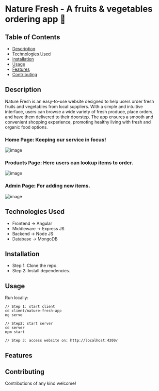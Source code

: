 # Nature Fresh - A fruits & vegetables ordering app 🥦

## Table of Contents
- [Description](#description)
- [Technologies Used](#technologies-used)
- [Installation](#installation)
- [Usage](#usage)
- [Features](#features)
- [Contributing](#contributing)

## Description

Nature Fresh is an easy-to-use website designed to help users order fresh fruits and vegetables from local suppliers. With a simple and intuitive interface, users can browse a wide variety of fresh produce, place orders, and have them delivered to their doorstep. The app ensures a smooth and convenient shopping experience, promoting healthy living with fresh and organic food options.

### Home Page: Keeping our service in focus!
![image](https://github.com/user-attachments/assets/d1ea6180-1774-4e47-86a9-cd8bfc3ccf5b)

### Products Page: Here users can lookup items to order.
![image](https://github.com/user-attachments/assets/6650be78-353b-4880-b135-9af218dd5b3d)

### Admin Page: For adding new items.
![image](https://github.com/user-attachments/assets/9f6c3c7c-fb65-4fe7-830c-e9adbd562a48)


## Technologies Used
* Frontend -> Angular
* Middleware -> Express JS
* Backend -> Node JS
* Database -> MongoDB 

## Installation
- Step 1: Clone the repo.
- Step 2: Install dependencies.

## Usage
Run locally:
```
// Step 1: start client
cd client/nature-fresh-app
ng serve

// Step2: start server
cd server
npm start

// Step 3: access website on: http://localhost:4200/
```

## Features


## Contributing

Contributions of any kind welcome!
